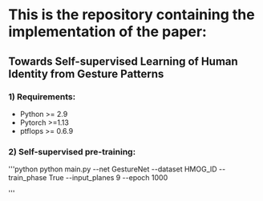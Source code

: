 # This is the repository containing the implementation of the paper: 
## Towards Self-supervised Learning of Human Identity from Gesture Patterns

### 1) Requirements:
* Python >= 2.9
* Pytorch >=1.13
* ptflops >= 0.6.9

### 2) Self-supervised pre-training:


 '''python
 python main.py --net GestureNet --dataset HMOG_ID --train_phase True --input_planes 9 --epoch 1000
 
 '''
 
